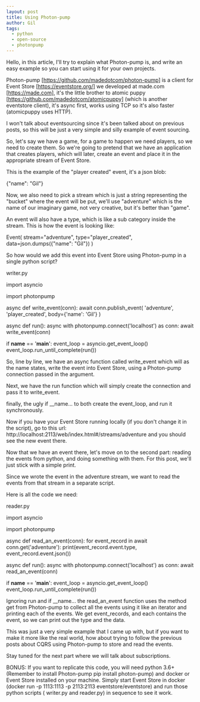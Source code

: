 ```yaml
---
layout: post
title: Using Photon-pump
author: Gil
tags:
  - python
  - open-source
  - photonpump
---
```


Hello, in this article, I'll try to explain what Photon-pump is, and write an
easy example so you can start using it for your own projects.

Photon-pump [https://github.com/madedotcom/photon-pump]  is a client for Event
Store [https://eventstore.org/]  we developed at made.com [https://made.com],
it's the little brother to atomic puppy
[https://github.com/madedotcom/atomicpuppy]  (which is another eventstore
client), it's async first, works using TCP so it's also faster (atomicpuppy uses
HTTP).

I won't talk about eventsourcing since it's been talked about on previous posts,
so this will be just a very simple and silly example of event sourcing.

So, let's say we have a game, for a game to happen we need players, so we need
to create them. So we're going to pretend that we have an application that
creates players, which will later, create an event and place it in the
appropriate stream of Event Store.

This is the example of the "player created" event, it's a json blob:

{"name": "Gil"}


Now, we also need to pick a stream which is just a string representing the
"bucket" where the event will be put, we'll use "adventure" which is the name of
our imaginary game, not very creative, but it's better than "game".

An event will also have a type, which is like a sub category inside the stream.
This is how the event is looking like:

Event(
    stream="adventure",
    type="player_created",
    data=json.dumps({"name": "Gil"})
)


So how would we add this event into Event Store using Photon-pump in a single
python script?

writer.py

import asyncio

import photonpump


async def write_event(conn):
    await conn.publish_event(
        'adventure',
        'player_created',
        body={'name': 'Gil'}
    )

async def run():
    async with photonpump.connect('localhost') as conn:
        await write_event(conn)

if __name__ == '__main__':
    event_loop = asyncio.get_event_loop()
    event_loop.run_until_complete(run())


So, line by line, we have an async function called write_event  which will as
the name states, write the event into Event Store, using a Photon-pump
connection passed in the argument.

Next, we have the run  function which will simply create the connection and pass
it to write_event.

finally, the ugly if __name...  to both create the event_loop, and run it
synchronously.

Now if you have your Event Store running locally (if you don't change it in the
script), go to this url: http://localhost:2113/web/index.html#/streams/adventure 
 and you should see the new event there.

Now that we have an event there, let's move on to the second part: reading the
events from python, and doing something with them. For this post, we'll just
stick with a simple print.

Since we wrote the event in the adventure  stream, we want to read the events
from that stream in a separate script.

Here is all the code we need:

reader.py

import asyncio

import photonpump


async def read_an_event(conn):
    for event_record in await conn.get('adventure'):
        print(event_record.event.type, event_record.event.json())

async def run():
    async with photonpump.connect('localhost') as conn:
        await read_an_event(conn)

if __name__ == '__main__':
    event_loop = asyncio.get_event_loop()
    event_loop.run_until_complete(run())


Ignoring run  and if __name...  the read_an_event function uses the method get 
from Photon-pump to collect all the events using it like an iterator and
printing each of the events. We get event_records, and each contains the event,
so we can print out the type and the data.

This was just a very simple example that I came up with, but if you want to make
it more like the real world, how about trying to follow the previous posts about
CQRS using Photon-pump to store and read the events.

Stay tuned for the next part where we will talk about subscriptions.

BONUS: If you want to replicate this code, you will need python 3.6+ (Remember
to install Photon-pump pip install photon-pump) and docker or Event Store
installed on your machine. Simply start Event Store in docker (docker run -p
1113:1113 -p 2113:2113 eventstore/eventstore) and run those python scripts (
writer.py  and reader.py) in sequence to see it work.
